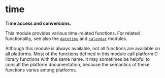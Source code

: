 # time

**Time access and conversions.**

This module provides various time-related functions. For related functionality, see also the [`datetime`](/modules/datetime/) and [`calendar`](/modules/calendar/) modules.

Although this module is always available, not all functions are available on all platforms. Most of the functions defined in this module call platform C library functions with the same name. It may sometimes be helpful to consult the platform documentation, because the semantics of these functions varies among platforms.